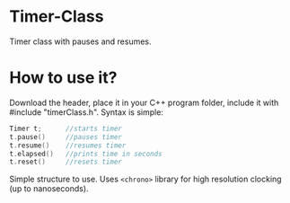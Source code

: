 # Timer-Class
Timer class with pauses and resumes.

# How to use it?
Download the header, place it in your C++ program folder, include it with #include "timerClass.h". Syntax is simple:

```cpp
Timer t;      //starts timer
t.pause()     //pauses timer
t.resume()    //resumes timer
t.elapsed()   //prints time in seconds
t.reset()     //resets timer
```

Simple structure to use. Uses `<chrono>` library for high resolution clocking (up to nanoseconds).
